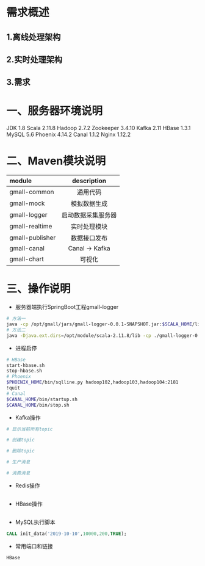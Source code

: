# 需求概述

## 1.离线处理架构


## 2.实时处理架构


## 3.需求


# 一、服务器环境说明

JDK 1.8
Scala 2.11.8
Hadoop 2.7.2
Zookeeper 3.4.10
Kafka 2.11
HBase 1.3.1
MySQL 5.6
Phoenix 4.14.2
Canal 1.1.2
Nginx 1.12.2

# 二、Maven模块说明

module | description
 :- | :-:
gmall-common | 通用代码
gmall-mock | 模拟数据生成
gmall-logger | 启动数据采集服务器
gmall-realtime | 实时处理模块
gmall-publisher | 数据接口发布
gmall-canal | Canal -> Kafka
gmall-chart | 可视化


# 三、操作说明

 * 服务器端执行SpringBoot工程gmall-logger
```bash
# 方法一
java -cp /opt/gmall/jars/gmall-logger-0.0.1-SNAPSHOT.jar:$SCALA_HOME/lib/scala-library.jar org.springframework.boot.loader.JarLauncher
# 方法二
java -Djava.ext.dirs=/opt/module/scala-2.11.8/lib -cp ./gmall-logger-0.0.1-SNAPSHOT.jar org.springframework.boot.loader.JarLauncher
```
 * 进程启停
```bash
# HBase
start-hbase.sh
stop-hbase.sh
# Phoenix
$PHOENIX_HOME/bin/sqlline.py hadoop102,hadoop103,hadoop104:2181
!quit
# Canal
$CANAL_HOME/bin/startup.sh
$CANAL_HOME/bin/stop.sh
```

 * Kafka操作
```bash
# 显示当前所有topic

# 创建topic

# 删除topic

# 生产消息

# 消费消息

```

 * Redis操作
```sql
```

 * HBase操作
```sql
```

 * MySQL执行脚本
```sql
CALL init_data('2019-10-10',10000,200,TRUE);
```

 * 常用端口和链接
```
HBase

```
